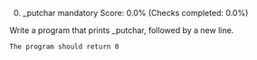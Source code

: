 
0. _putchar
mandatory
Score: 0.0% (Checks completed: 0.0%)

Write a program that prints _putchar, followed by a new line.

    The program should return 0

